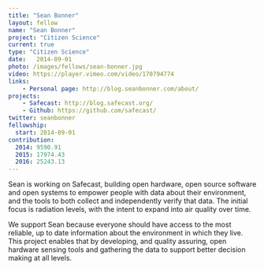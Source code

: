 ```yaml
---
title: "Sean Bonner"
layout: fellow
name: "Sean Bonner"
project: "Citizen Science"
current: true
type: "Citizen Science"
date:   2014-09-01
photo: /images/fellows/sean-bonner.jpg
video: https://player.vimeo.com/video/170794774
links:
    - Personal page: http://blog.seanbonner.com/about/
projects:
    - Safecast: http://blog.safecast.org/
    - Github: https://github.com/safecast/
twitter: seanbonner
fellowship:
  start: 2014-09-01
contribution:
  2014: 9590.91
  2015: 17974.43
  2016: 25243.13
---
```


Sean is working on Safecast, building open hardware, open source software and open systems to empower people with data about their environment, and the tools to both collect and independently verify that data. The initial focus is radiation levels, with the intent to expand into air quality over time.

We support Sean because everyone should have access to the most reliable, up to date information about the environment in which they live. This project enables that by developing, and quality assuring, open hardware sensing tools and gathering the data to support better decision making at all levels.
